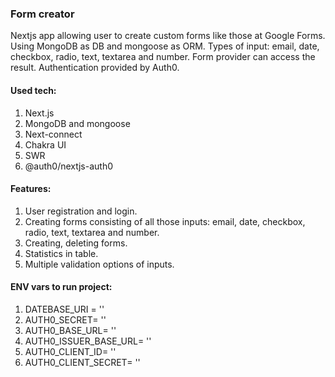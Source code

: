 ### Form creator

Nextjs app allowing user to create custom forms like those at Google Forms. Using MongoDB as DB and mongoose as ORM. Types of input: email, date, checkbox, radio, text, textarea and number. Form provider can access the result. Authentication provided by Auth0.

#### Used tech:

1. Next.js
2. MongoDB and mongoose
3. Next-connect
4. Chakra UI
5. SWR
6. @auth0/nextjs-auth0

#### Features:

1. User registration and login.
2. Creating forms consisting of all those inputs: email, date, checkbox, radio, text, textarea and number.
3. Creating, deleting forms.
4. Statistics in table.
5. Multiple validation options of inputs.

#### ENV vars to run project:

1. DATEBASE_URI = ''
2. AUTH0_SECRET= ''
3. AUTH0_BASE_URL= ''
4. AUTH0_ISSUER_BASE_URL= ''
5. AUTH0_CLIENT_ID= ''
6. AUTH0_CLIENT_SECRET= ''
